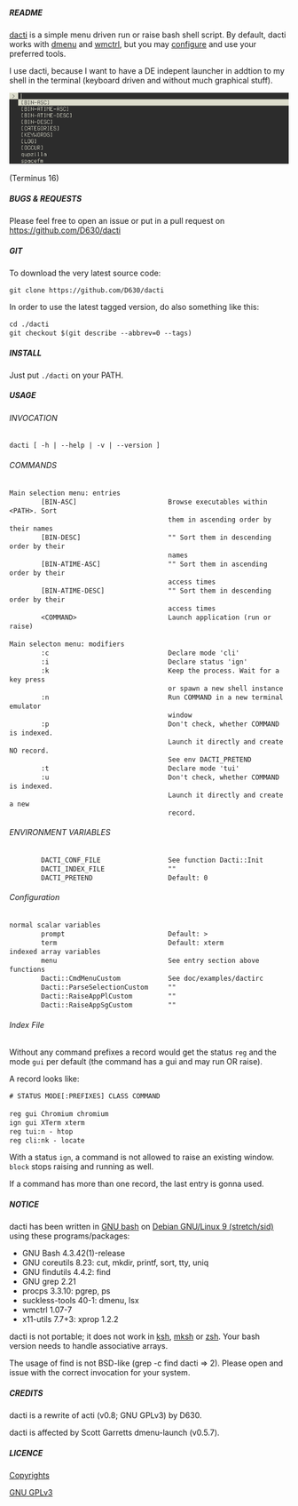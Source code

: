 ##### README

[dacti](https://github.com/D630/dacti) is a simple menu driven run or raise bash shell script. By default, dacti works with [dmenu](http://tools.suckless.org/dmenu/) and [wmctrl](https://sites.google.com/site/tstyblo/wmctrl/), but you may [configure](../master/doc/examples/dactirc) and use your preferred tools.

I use dacti, because I want to have a DE indepent launcher in addtion to my shell in the terminal (keyboard driven and without much graphical stuff).

![](https://raw.githubusercontent.com/D630/dacti/master/doc/dacti.png)

(Terminus 16)

##### BUGS & REQUESTS

Please feel free to open an issue or put in a pull request on https://github.com/D630/dacti

##### GIT

To download the very latest source code:

```
git clone https://github.com/D630/dacti
```

In order to use the latest tagged version, do also something like this:

```
cd ./dacti
git checkout $(git describe --abbrev=0 --tags)
```

##### INSTALL

Just put `./dacti` on your PATH.

##### USAGE

###### INVOCATION

```
dacti [ -h | --help | -v | --version ]

```

###### COMMANDS

```
Main selection menu: entries
        [BIN-ASC]                       Browse executables within <PATH>. Sort
                                        them in ascending order by their names
        [BIN-DESC]                      "" Sort them in descending order by their
                                        names
        [BIN-ATIME-ASC]                 "" Sort them in ascending order by their
                                        access times
        [BIN-ATIME-DESC]                "" Sort them in descending order by their
                                        access times
        <COMMAND>                       Launch application (run or raise)

Main selecton menu: modifiers
        :c                              Declare mode 'cli'
        :i                              Declare status 'ign'
        :k                              Keep the process. Wait for a key press
                                        or spawn a new shell instance
        :n                              Run COMMAND in a new terminal emulator
                                        window
        :p                              Don't check, whether COMMAND is indexed.
                                        Launch it directly and create NO record.
                                        See env DACTI_PRETEND
        :t                              Declare mode 'tui'
        :u                              Don't check, whether COMMAND is indexed.
                                        Launch it directly and create a new
                                        record.
```

###### ENVIRONMENT VARIABLES

```
        DACTI_CONF_FILE                 See function Dacti::Init
        DACTI_INDEX_FILE                ""
        DACTI_PRETEND                   Default: 0
```

###### Configuration

```
normal scalar variables
        prompt                          Default: >
        term                            Default: xterm
indexed array variables
        menu                            See entry section above
functions
        Dacti::CmdMenuCustom            See doc/examples/dactirc
        Dacti::ParseSelectionCustom     ""
        Dacti::RaiseAppPlCustom         ""
        Dacti::RaiseAppSgCustom         ""
```

###### Index File

Without any command prefixes a record would get the status `reg` and the mode `gui` per default (the command has a gui and may run OR raise).

A record looks like:

```
# STATUS MODE[:PREFIXES] CLASS COMMAND

reg gui Chromium chromium
ign gui XTerm xterm
reg tui:n - htop
reg cli:nk - locate
```

With a status `ign`, a command is not allowed to raise an existing window. `block` stops raising and running as well.

If a command has more than one record, the last entry is gonna used.

##### NOTICE

dacti has been written in [GNU bash](http://www.gnu.org/software/bash/) on [Debian GNU/Linux 9 (stretch/sid)](https://www.debian.org) using these programs/packages:

- GNU Bash 4.3.42(1)-release
- GNU coreutils 8.23: cut, mkdir, printf, sort, tty, uniq
- GNU findutils 4.4.2: find
- GNU grep 2.21
- procps 3.3.10: pgrep, ps
- suckless-tools 40-1: dmenu, lsx
- wmctrl 1.07-7
- x11-utils 7.7+3: xprop 1.2.2

dacti is not portable; it does not work in [ksh](http://www.kornshell.com/), [mksh](https://www.mirbsd.org/mksh.htm) or [zsh](http://www.zsh.org/). Your bash version needs to handle associative arrays.

The usage of find is not BSD-like (grep -c find dacti => 2). Please open and issue with the correct invocation for your system.

##### CREDITS

dacti is a rewrite of acti (v0.8; GNU GPLv3) by D630.

dacti is affected by Scott Garretts dmenu-launch (v0.5.7).

##### LICENCE

[Copyrights](../master/doc/COPYRIGHT)

[GNU GPLv3](../master/doc/LICENCE)
